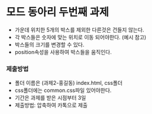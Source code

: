 # 모드 동아리 두번째 과제
- 가운데 위치한 5개의 박스를 제외한 다른것은 건들지 않는다.
- 각 박스들은 숫자에 맞는 위치로 이동 되어야한다. (예시 참고)
- 박스들의 크기를 변경할 수 있다.
- position속성을 사용하여 박스들을 움직인다.

### 제출방법
- 폴더 이름은 (과제2-홍길동) index.html, css폴더 
- css폴더에는 common.css파일 있어야한다.
- 기간은 과제를 받은 시점부터 3일
- 제출방법: 압축하여 카톡으로 제출 

